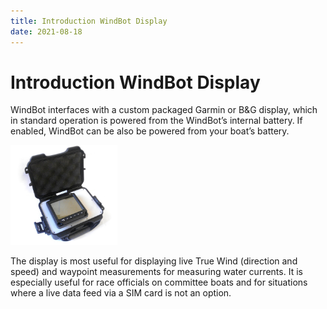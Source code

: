 ```yaml
---
title: Introduction WindBot Display
date: 2021-08-18
---
```


# Introduction WindBot Display

WindBot interfaces with a custom packaged Garmin or B&G display, which in standard operation is powered from the WindBot’s internal battery. If enabled, WindBot can be also be powered from your boat’s battery.

<img src="../../../assets/images/blob1446596310759.jpeg" alt=""  height="160px" />

The display is most useful for displaying live True Wind (direction and speed) and waypoint measurements for measuring water currents. It is especially useful for race officials on committee boats and for situations where a live data feed via a SIM card is not an option.
